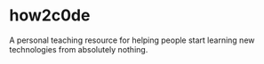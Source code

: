 # how2c0de
A personal teaching resource for helping people start learning new technologies from absolutely nothing.
